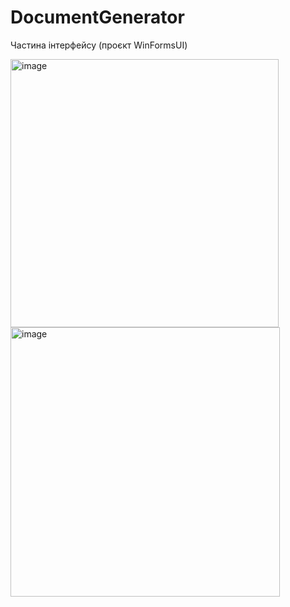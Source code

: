 # DocumentGenerator
Частина інтерфейсу (проєкт WinFormsUI)

<img width="429" alt="image" src="https://github.com/NikaBug/DocumentGenerator/assets/149799394/4f283e57-8d52-42c7-8c57-603d42a9a271">
<img width="431" alt="image" src="https://github.com/NikaBug/DocumentGenerator/assets/149799394/add393ea-8afa-45ec-a2aa-2e251ce85705">




